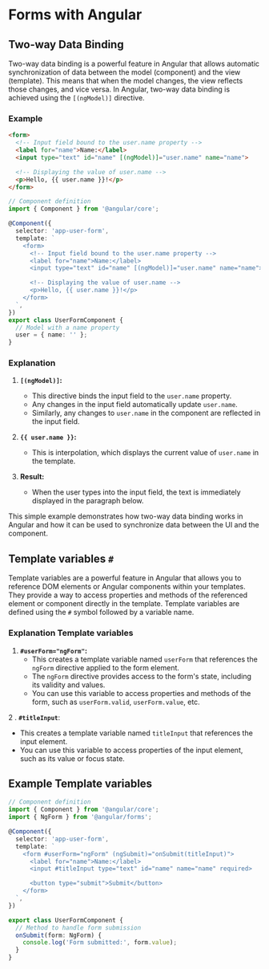 # Forms with Angular

## Two-way Data Binding

Two-way data binding is a powerful feature in Angular that allows automatic synchronization of data between the model (component) and the view (template). This means that when the model changes, the view reflects those changes, and vice versa. In Angular, two-way data binding is achieved using the `[(ngModel)]` directive.

### Example

```html
<form>
  <!-- Input field bound to the user.name property -->
  <label for="name">Name:</label>
  <input type="text" id="name" [(ngModel)]="user.name" name="name">

  <!-- Displaying the value of user.name -->
  <p>Hello, {{ user.name }}!</p>
</form>
```

```ts
// Component definition
import { Component } from '@angular/core';

@Component({
  selector: 'app-user-form',
  template: `
    <form>
      <!-- Input field bound to the user.name property -->
      <label for="name">Name:</label>
      <input type="text" id="name" [(ngModel)]="user.name" name="name">

      <!-- Displaying the value of user.name -->
      <p>Hello, {{ user.name }}!</p>
    </form>
  `,
})
export class UserFormComponent {
  // Model with a name property
  user = { name: '' };
}
```

### Explanation

1. **`[(ngModel)]`:**
   - This directive binds the input field to the `user.name` property.
   - Any changes in the input field automatically update `user.name`.
   - Similarly, any changes to `user.name` in the component are reflected in the input field.

2. **`{{ user.name }}`:**
   - This is interpolation, which displays the current value of `user.name` in the template.

3. **Result:**
   - When the user types into the input field, the text is immediately displayed in the paragraph below.

This simple example demonstrates how two-way data binding works in Angular and how it can be used to synchronize data between the UI and the component.

## Template variables `#`

Template variables are a powerful feature in Angular that allows you to reference DOM elements or Angular components within your templates. They provide a way to access properties and methods of the referenced element or component directly in the template.
Template variables are defined using the `#` symbol followed by a variable name.

### Explanation Template variables

1. **`#userForm="ngForm"`:**
   - This creates a template variable named `userForm` that references the `ngForm` directive applied to the form element.
   - The `ngForm` directive provides access to the form's state, including its validity and values.
   - You can use this variable to access properties and methods of the form, such as `userForm.valid`, `userForm.value`, etc.

2 . **`#titleInput`**:

- This creates a template variable named `titleInput` that references the input element.
- You can use this variable to access properties of the input element, such as its value or focus state.

## Example Template variables

```ts
// Component definition
import { Component } from '@angular/core';
import { NgForm } from '@angular/forms';

@Component({
  selector: 'app-user-form',
  template: `
    <form #userForm="ngForm" (ngSubmit)="onSubmit(titleInput)">
      <label for="name">Name:</label>
      <input #titleInput type="text" id="name" name="name" required>

      <button type="submit">Submit</button>
    </form>
  `,
})

export class UserFormComponent {
  // Method to handle form submission
  onSubmit(form: NgForm) {
    console.log('Form submitted:', form.value);
  }
}
```
